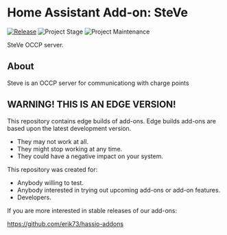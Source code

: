 # Home Assistant Add-on: SteVe

[![Release][release-shield]][release] ![Project Stage][project-stage-shield] ![Project Maintenance][maintenance-shield]

SteVe OCCP server.

## About

Steve is an OCCP server for communicationg with charge points

## WARNING! THIS IS AN EDGE VERSION!

This repository contains edge builds of add-ons.
Edge builds add-ons are based upon the latest development version.

- They may not work at all.
- They might stop working at any time.
- They could have a negative impact on your system.

This repository was created for:

- Anybody willing to test.
- Anybody interested in trying out upcoming add-ons or add-on features.
- Developers.

If you are more interested in stable releases of our add-ons:

<https://github.com/erik73/hassio-addons>

[maintenance-shield]: https://img.shields.io/maintenance/yes/2023.svg
[project-stage-shield]: https://img.shields.io/badge/project%20stage-experimental-yellow.svg
[release-shield]: https://img.shields.io/badge/version-74aa807-blue.svg
[release]: https://github.com/erik73/addon-steve/tree/74aa807
